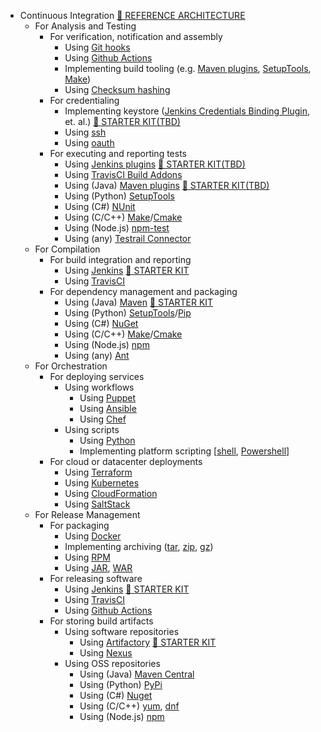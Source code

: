 * Continuous Integration [📖 REFERENCE ARCHITECTURE](../reference-architectures/#continuous-integration)
    * For Analysis and Testing
        * For verification, notification and assembly
            * Using [Git hooks](https://git-scm.com/docs/githooks)
            * Using [Github Actions](https://github.com/features/actions)
            * Implementing build tooling (e.g. [Maven plugins](https://maven.apache.org/plugins/index.html), [SetupTools](https://github.com/pypa/setuptools), [Make](https://www.gnu.org/software/make/))
            * Using [Checksum hashing](https://en.wikipedia.org/wiki/Hash_function)
        * For credentialing
            * Implementing keystore ([Jenkins Credentials Binding Plugin](https://plugins.jenkins.io/credentials-binding/), et. al.) [📖 STARTER KIT(TBD)](../starter-kits/#jenkins-project-setup-and-configuration)
            * Using [ssh](https://www.openssh.com/)
            * Using [oauth](https://oauth.net/)
        * For executing and reporting tests
            * Using [Jenkins plugins](https://plugins.jenkins.io/) [📖 STARTER KIT(TBD)](../starter-kits/#jenkins-project-setup-and-configuration)
            * Using [TravisCI Build Addons](https://docs.travis-ci.com/user/addons/)
            * Using (Java) [Maven plugins](https://maven.apache.org/plugins/index.html) [📖 STARTER KIT(TBD)](../starter-kits/#jenkins-project-setup-and-configuration)
            * Using (Python) [SetupTools](https://github.com/pypa/setuptools)
            * Using (C#) [NUnit](https://nunit.org/)
            * Using (C/C++) [Make](https://www.gnu.org/software/make/)/[Cmake](https://cmake.org/)
            * Using (Node.js) [npm-test](https://docs.npmjs.com/cli/v8/commands/npm-test)
            * Using (any) [Testrail Connector](https://github.jpl.nasa.gov/MIPL/testrail-connector)
    * For Compilation
        * For build integration and reporting
            * Using [Jenkins](https://www.jenkins.io/) [📖 STARTER KIT](../starter-kits/#continuous-integration-with-compile-release-and-publish)
            * Using [TravisCI](https://travis-ci.org/)
        * For dependency management and packaging
            * Using (Java) [Maven](https://maven.apache.org/) [📖 STARTER KIT](../starter-kits/#continuous-integration-with-compile-release-and-publish)
            * Using (Python) [SetupTools](https://github.com/pypa/setuptools)/[Pip](https://pip.pypa.io/en/stable/)
            * Using (C#) [NuGet](https://www.nuget.org/)
            * Using (C/C++) [Make](https://www.gnu.org/software/make/)/[Cmake](https://cmake.org/)
            * Using (Node.js) [npm](https://www.npmjs.com/)
            * Using (any) [Ant](https://ant.apache.org/)
    * For Orchestration
        * For deploying services
            * Using workflows
                * Using [Puppet](https://puppet.com/)
                * Using [Ansible](https://www.ansible.com/)
                * Using [Chef](https://www.chef.io/)
            * Using scripts
                * Using [Python](https://www.python.org/)
                * Implementing platform scripting \[[shell](https://www.gnu.org/software/bash/manual/html_node/What-is-a-shell_003f.html), [Powershell](https://docs.microsoft.com/en-us/powershell/)\]
        * For cloud or datacenter deployments
            * Using [Terraform](https://www.terraform.io/)
            * Using [Kubernetes](https://kubernetes.io/)
            * Using [CloudFormation](https://aws.amazon.com/cloudformation/)
            * Using [SaltStack](https://github.com/saltstack/salt)
    * For Release Management
        * For packaging
            * Using [Docker](https://www.docker.com/)
            * Implementing archiving ([tar](https://ss64.com/bash/tar.html), [zip](https://ss64.com/bash/zip.html), [gz](https://ss64.com/bash/gzip.html))
            * Using [RPM](https://rpm.org/)
            * Using [JAR](https://docs.oracle.com/javase/tutorial/deployment/jar/index.html), [WAR](https://en.wikipedia.org/wiki/WAR_(file_format))
        * For releasing software
            * Using [Jenkins](https://www.jenkins.io/) [📖 STARTER KIT](../starter-kits/#continuous-integration-with-compile-release-and-publish)
            * Using [TravisCI](https://travis-ci.org/)
            * Using [Github Actions](https://github.com/features/actions)
        * For storing build artifacts
            * Using software repositories
                * Using [Artifactory](https://jfrog.com/artifactory/) [📖 STARTER KIT](../starter-kits/#continuous-integration-with-compile-release-and-publish)
                * Using [Nexus](https://www.sonatype.com/products/repository-oss)
            * Using OSS repositories
                * Using (Java) [Maven Central](https://search.maven.org/)
                * Using (Python) [PyPi](https://pypi.org/)
                * Using (C#) [Nuget](https://www.nuget.org/)
                * Using (C/C++) [yum](http://yum.baseurl.org/), [dnf](https://rpm-software-management.github.io/)
                * Using (Node.js) [npm](https://www.npmjs.com/)
